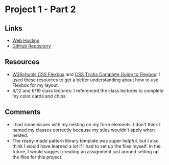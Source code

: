 # Project 1 - Part 2

## Links
- [Web Hosting](http://caitlinkuiper.com/advweb1_p1_patternlibrary/)
- [GitHub Repository](https://github.com/cmkuiper/project-1_part-2_kuiper-caitlin)

## Resources
- [W3Schools CSS Flexbox](https://www.w3schools.com/css/css3_flexbox.asp) and [CSS Tricks Complete Guide to Flexbox](https://css-tricks.com/snippets/css/a-guide-to-flexbox/): I used these resources to get a better understanding about how to use Flexbox for my layout.
- 6/12 and 6/19 class lectures: I referenced the class lectures to complete my color cards and chips.

## Comments
- I had some issues with my nesting on my form elements. I don't think I named my classes correctly because my stles wouldn't apply when nested.
- The ready-made pattern library template was super helpful, but I also think I would have learned a lot if I had to set up the files myself. In the future, I would suggest creating an assignment just around setting up the files for this project.
